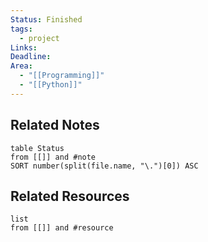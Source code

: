 ```yaml
---
Status: Finished
tags:
  - project
Links: 
Deadline: 
Area:
  - "[[Programming]]"
  - "[[Python]]"
---
```

## Related Notes
```dataview
table Status
from [[]] and #note
SORT number(split(file.name, "\.")[0]) ASC
```
## Related Resources
```dataview
list
from [[]] and #resource
```
